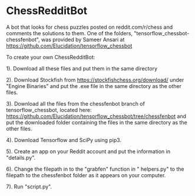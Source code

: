 # ChessRedditBot
A bot that looks for chess puzzles posted on reddit.com/r/chess and comments the solutions to them. One of the folders, "tensorflow_chessbot-chessfenbot", was provided by Sameer Ansari at https://github.com/Elucidation/tensorflow_chessbot

To create your own ChessRedditBot:

1). Download all these files and put them in the same directory

2). Download Stockfish from https://stockfishchess.org/download/ under "Engine Binaries"
    and put the .exe file in the same directory as the other files.
    
3). Download all the files from the chessfenbot branch of tensorflow_chessbot, located here: https://github.com/Elucidation/tensorflow_chessbot/tree/chessfenbot and put the 
    downloaded folder containing the files in the same directory as the other files.

4). Download Tensorflow and SciPy using pip3.
    
5). Create an app on your Reddit account and put the information in "details.py".

6). Change the filepath in to the "grabfen" function in " helpers.py" to the filepath to the 
    chessfenbot folder as it appears on your computer.
    
7). Run "script.py".
